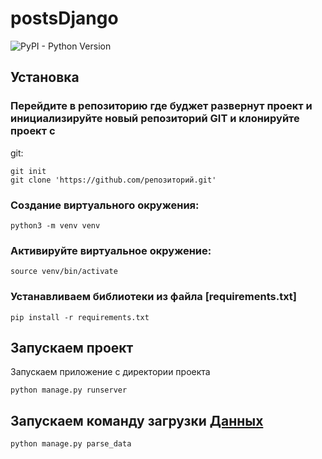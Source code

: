 # postsDjango
![PyPI - Python Version](https://img.shields.io/pypi/pyversions/Django)


## Установка
### Перейдите в репозиторию где буджет развернут проект и инициализируйте новый репозиторий GIT и клонируйте проект с 
git: 
```commandline
git init
git clone 'https://github.com/репозиторий.git'
```
### Создание виртуального окружения:
```commandline
python3 -m venv venv
```
### Активируйте виртуальное окружение:
```commandline
source venv/bin/activate
```
### Устанавливаем библиотеки из файла [requirements.txt]
```commandline
pip install -r requirements.txt
```

## Запускаем проект
Запускаем приложение с директории проекта
```commandline
python manage.py runserver  
```
## Запускаем команду загрузки [Данных](https://jsonplaceholder.typicode.com/posts)
```commandline
python manage.py parse_data
```

